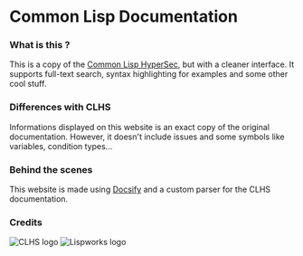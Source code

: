 # Common Lisp Documentation

### What is this ?
This is a copy of the [Common Lisp HyperSec](http://clhs.lisp.se), but with a cleaner interface. It supports full-text search, syntax highlighting for examples and some other cool stuff.

### Differences with CLHS
Informations displayed on this website is an exact copy of the original documentation. However, it doesn't include issues and some symbols like variables, condition types...

### Behind the scenes
This website is made using [Docsify](https://docsify.js.org) and a custom parser for the CLHS documentation.


### Credits
![CLHS logo](https://static.ateros.fr/PGwmDKZIcCqHbl8J4dnaxQOF1urfXS.gif)
![Lispworks logo](https://static.ateros.fr/FmkgjwBu6Ud8MeN2hnrISZyV3HOszo.gif)


